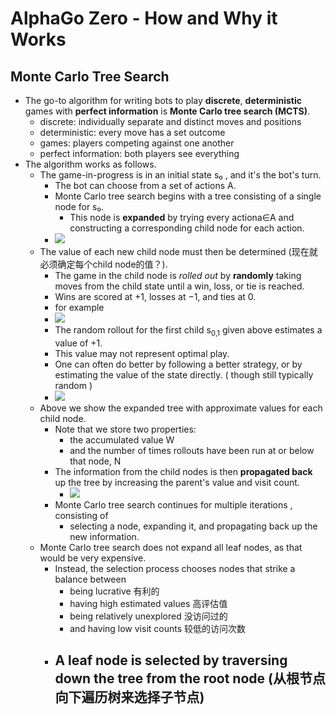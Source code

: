 # AlphaGo Zero - How and Why it Works

## Monte Carlo Tree Search

 - The go-to algorithm for writing bots to play **discrete**, **deterministic** games with **perfect information** is **Monte Carlo tree search (MCTS)**.
    - discrete: individually separate and distinct moves and positions
    - deterministic: every move has a set outcome
    - games: players competing against one another
    - perfect information: both players see everything
 - The algorithm works as follows. 
    - The game-in-progress is in an initial state s₀ , and it's the bot's turn.
        - The bot can choose from a set of actions A.
        - Monte Carlo tree search begins with a tree consisting of a single node for s₀.
            - This node is **expanded** by trying every actiona∈A and constructing a corresponding child node for each action.
        - ![](https://raw.githubusercontent.com/mebusy/notes/master/imgs/mcts_tictac1.png)
    - The value of each new child node must then be determined (现在就必须确定每个child node的值？).
        - The game in the child node is *rolled out* by **randomly** taking moves from the child state until a win, loss, or tie is reached.
        - Wins are scored at +1, losses at −1, and ties at 0. 
        - for example
        - ![](https://raw.githubusercontent.com/mebusy/notes/master/imgs/mcts_tictac2.png)
        - The random rollout for the first child s<sub>0,1</sub> given above estimates a value of +1.
        - This value may not represent optimal play.
        - One can often do better by following a better strategy, or by estimating the value of the state directly. ( though still typically random )
        - ![](https://raw.githubusercontent.com/mebusy/notes/master/imgs/mcts_tictac3.png)
    - Above we show the expanded tree with approximate values for each child node.
        - Note that we store two properties:
            - the accumulated value W 
            - and the number of times rollouts have been run at or below that node,  N
        - The information from the child nodes is then **propagated back** up the tree by increasing the parent's value and visit count. 
            - ![](https://raw.githubusercontent.com/mebusy/notes/master/imgs/mcts_tictac4.png)     
        - Monte Carlo tree search continues for multiple iterations , consisting of 
            - selecting a node, expanding it, and propagating back up the new information.
    - Monte Carlo tree search does not expand all leaf nodes, as that would be very expensive.
        - Instead, the selection process chooses nodes that strike a balance between 
            - being lucrative 有利的
            - having high estimated values 高评估值
            - being relatively unexplored 没访问过的 
            - and having low visit counts 较低的访问次数
        - A leaf node is selected by traversing down the tree from the root node (从根节点向下遍历树来选择子节点)
            - 


        

 


